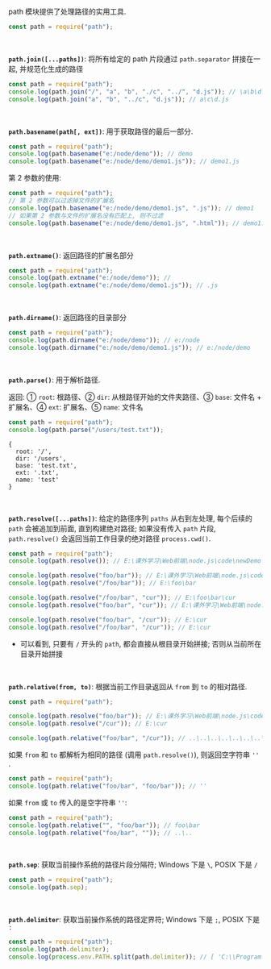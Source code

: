 <br>

path 模块提供了处理路径的实用工具.

```js
const path = require("path");
```

<br>

**`path.join([...paths])`**: 将所有给定的 path 片段通过 `path.separator` 拼接在一起, 并规范化生成的路径

```js
const path = require("path");
console.log(path.join("/", "a", "b", "./c", "../", "d.js")); // \a\b\d.js
console.log(path.join("a", "b", "../c", "d.js")); // a\c\d.js
```

<br>

**`path.basename(path[, ext])`**: 用于获取路径的最后一部分.

```js
const path = require("path");
console.log(path.basename("e:/node/demo")); // demo
console.log(path.basename("e:/node/demo/demo1.js")); // demo1.js
```

第 2 参数的使用:

```js
const path = require("path");
// 第 2 参数可以过滤掉文件的扩展名
console.log(path.basename("e:/node/demo/demo1.js", ".js")); // demo1
// 如果第 2 参数与文件的扩展名没有匹配上, 则不过滤
console.log(path.basename("e:/node/demo/demo1.js", ".html")); // demo1.js
```

<br>

**`path.extname()`**: 返回路径的扩展名部分

```js
const path = require("path");
console.log(path.extname("e:/node/demo")); //
console.log(path.extname("e:/node/demo/demo1.js")); // .js
```

<br>

**`path.dirname()`**: 返回路径的目录部分

```js
const path = require("path");
console.log(path.dirname("e:/node/demo")); // e:/node
console.log(path.dirname("e:/node/demo/demo1.js")); // e:/node/demo
```

<br>

**`path.parse()`**: 用于解析路径.

返回: ① `root`: 根路径、② `dir`: 从根路径开始的文件夹路径、③ `base`: 文件名 + 扩展名、④ `ext`: 扩展名、⑤ `name`: 文件名

```js
const path = require("path");
console.log(path.parse("/users/test.txt"));
```

```
{
  root: '/',
  dir: '/users',
  base: 'test.txt',
  ext: '.txt',
  name: 'test'
}
```

<br>

**`path.resolve([...paths])`**: 给定的路径序列 `paths` 从右到左处理, 每个后续的 `path` 会被追加到前面, 直到构建绝对路径; 如果没有传入 `path` 片段, `path.resolve()` 会返回当前工作目录的绝对路径 `process.cwd()`.

```js
const path = require("path");
console.log(path.resolve()); // E:\课外学习\Web前端\node.js\code\newDemo

console.log(path.resolve("foo/bar")); // E:\课外学习\Web前端\node.js\code\newDemo\foo\bar
console.log(path.resolve("/foo/bar")); // E:\foo\bar

console.log(path.resolve("/foo/bar", "cur")); // E:\foo\bar\cur
console.log(path.resolve("foo/bar", "cur")); // E:\课外学习\Web前端\node.js\code\newDemo\foo\bar\cur

console.log(path.resolve("foo/bar", "/cur")); // E:\cur
console.log(path.resolve("/foo/bar", "/cur")); // E:\cur
```

-   可以看到, 只要有 `/` 开头的 `path`, 都会直接从根目录开始拼接; 否则从当前所在目录开始拼接

<br>

**`path.relative(from, to)`**: 根据当前工作目录返回从 `from` 到 `to` 的相对路径.

```js
const path = require("path");

console.log(path.resolve("foo/bar")); // E:\课外学习\Web前端\node.js\code\newDemo\foo\bar
console.log(path.resolve("/cur")); // E:\cur

console.log(path.relative("foo/bar", "/cur")); // ..\..\..\..\..\..\..\cur
```

如果 `from` 和 `to` 都解析为相同的路径 (调用 `path.resolve()`), 则返回空字符串 `''` .

```js
const path = require("path");
console.log(path.relative("foo/bar", "foo/bar")); // ''
```

如果 `from` 或 `to` 传入的是空字符串 `''`:

```js
const path = require("path");
console.log(path.relative("", "foo/bar")); // foo\bar
console.log(path.relative("foo/bar", "")); // ..\..
```

<br>

**`path.sep`**: 获取当前操作系统的路径片段分隔符; Windows 下是 `\`, POSIX 下是 `/`

```js
const path = require("path");
console.log(path.sep);
```

<br>

**`path.delimiter`**: 获取当前操作系统的路径定界符; Windows 下是 `;`, POSIX 下是 `:`

```js
const path = require("path");
console.log(path.delimiter);
console.log(process.env.PATH.split(path.delimiter)); // [ 'C:\\Program Files\\nodejs', 'C:\\Program Files\\nodejs\\node_modules\\npm\\bin' ]
```

<br>
